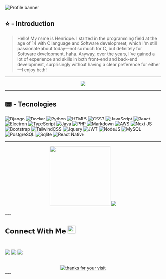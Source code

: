 ![Profile banner](https://i.imgur.com/VNP2tTx.gif)

## ⭐ - Introduction
> Hello! My name is Henrique. I started in the programming field at the age of 14 with C language and Software development, which I'm still passionate about today—not so much for C, but definitely for Software development, haha. Anyway, over the years, I've gained a lot of experience and skills in both front-end and back-end development, surprisingly without having a clear preference for either—I enjoy both!

---
<!-- Typing SVG by DenverCoder1 - https://github.com/DenverCoder1/readme-typing-svg -->
<p align="center">
	<a href="https://github.com/DenverCoder1/readme-typing-svg"><img src="https://readme-typing-svg.herokuapp.com?color=%23BD561D&duration=6000&lines=.+I+am++into++Artificial+Intelligence;I+am++into++Data+Science;I+am++a+Fullstack+Developer+;I+am++into++Computer+Vision;I+am++into++Virtual+Reality;The++Future++is+now!!;&center=true&width=380&height=62"></a>
</p>

---

## 📟 - Tecnologies
![Django](https://img.shields.io/badge/Django-6DA55F?style=for-the-badge&logo=Django&logoColor=white)
![Docker](https://img.shields.io/badge/Docker-2496ED?style=for-the-badge&logo=Docker&logoColor=white)
![Python](https://img.shields.io/badge/Python-3766AB?style=for-the-badge&logo=Python&logoColor=white)
![HTML5](https://img.shields.io/badge/html5-%23E34F26.svg?style=for-the-badge&logo=html5&logoColor=white)
![CSS3](https://img.shields.io/badge/css3-%231572B6.svg?style=for-the-badge&logo=css3&logoColor=white)
![JavaScript](https://img.shields.io/badge/javascript-%23323330.svg?style=for-the-badge&logo=javascript&logoColor=%23F7DF1E)
![React](https://img.shields.io/badge/react-%2320232a.svg?style=for-the-badge&logo=react&logoColor=%2361DAFB)
![Electron](https://img.shields.io/badge/Electron-00000F?style=for-the-badge&logo=electron&logoColor=white)
![TypeScript](https://img.shields.io/badge/typescript-%23007ACC.svg?style=for-the-badge&logo=typescript&logoColor=white)
![Java](https://img.shields.io/badge/java-%23ED8B00.svg?style=for-the-badge&logo=openjdk&logoColor=white)
![PHP](https://img.shields.io/badge/php-%23777BB4.svg?style=for-the-badge&logo=php&logoColor=white)
![Markdown](https://img.shields.io/badge/markdown-%23000000.svg?style=for-the-badge&logo=markdown&logoColor=white)
![AWS](https://img.shields.io/badge/Amazon_AWS-232F3E?style=for-the-badge&logo=amazon-aws&logoColor=white)
![Next JS](https://img.shields.io/badge/Next-black?style=for-the-badge&logo=next.js&logoColor=white)
![Bootstrap](https://img.shields.io/badge/bootstrap-%238511FA.svg?style=for-the-badge&logo=bootstrap&logoColor=white)
![TailwindCSS](https://img.shields.io/badge/Tailwind_CSS-38B2AC?style=for-the-badge&logo=tailwind-css&logoColor=white)
![Jquery](https://img.shields.io/badge/jQuery-0769AD?style=for-the-badge&logo=jquery&logoColor=white)
![JWT](https://img.shields.io/badge/json%20web%20tokens-323330?style=for-the-badge&logo=json-web-tokens&logoColor=pink)
![NodeJS](https://img.shields.io/badge/node.js-6DA55F?style=for-the-badge&logo=node.js&logoColor=white)
![MySQL](https://img.shields.io/badge/MySQL-00000F?style=for-the-badge&logo=mysql&logoColor=white)
![PostgreSQL](https://img.shields.io/badge/PostgreSQL-316192?style=for-the-badge&logo=postgresql&logoColor=white)
![Sqlite](https://img.shields.io/badge/SQLite-07405E?style=for-the-badge&logo=sqlite&logoColor=white)
![React Native](https://img.shields.io/badge/react_native-%2320232a.svg?style=for-the-badge&logo=react&logoColor=%2361DAFB)

---
<p align="center">
<img height="195px" src="https://github-readme-stats.vercel.app/api/top-langs/?username=henrikcozza&layout=compact&theme=react"/>
<img src="https://github-readme-stats.vercel.app/api?username=henrikcozza&layout=compact&show_icons=true&theme=react&rank_icon=github"/>
</p>
---

<br>

<h2>
  𝗖𝗼𝗻𝗻𝗲𝗰𝘁 𝗪𝗶𝘁𝗵 𝗠𝗲
  <a target="_blank">
    <img src="https://media.tenor.com/images/22f42c11b612b041b4038573dca18a2d/tenor.gif" height="25px" style="max-width:100%;">
  </a>
</h2>

<p align="center">
  <br>
 
   <a href="https://www.linkedin.com/in/henrique-alves-conzatti-400391b8/" target="_blank"><img src="https://img.icons8.com/bubbles/150/000000/linkedin.png" target="_blank"></a> 
   <a href="https://discordapp.com/users/conza0589" target="_blank"><img src="https://img.icons8.com/bubbles/150/000000/discord.png" target="_blank"></a>
  <a href = "mailto:henrique@conza.com.br"><img src="https://img.icons8.com/bubbles/150/000000/email.png" target="_blank"></a>

</p>
<br/>
<div align="center">
	<a href="https://git.io/typing-svg">
		<img alt="thanks for your visit" src="https://readme-typing-svg.herokuapp.com?font=Roboto+Slab&color=%237E3ACE&size=24&center=true&vCenter=true&width=300&lines=Thanks+for+your+visit!" ></a>
</div>
---

